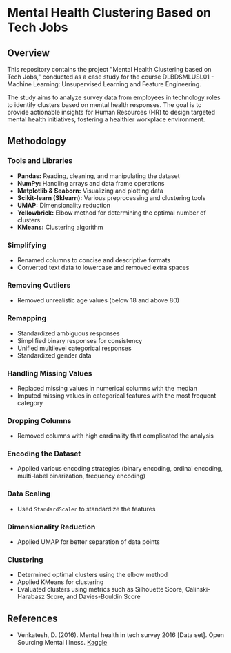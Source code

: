 # Mental Health Clustering Based on Tech Jobs

## Overview

This repository contains the project "Mental Health Clustering based on Tech Jobs," conducted as a case study for the course DLBDSMLUSL01 - Machine Learning: Unsupervised Learning and Feature Engineering.

The study aims to analyze survey data from employees in technology roles to identify clusters based on mental health responses. The goal is to provide actionable insights for Human Resources (HR) to design targeted mental health initiatives, fostering a healthier workplace environment.

## Methodology

### Tools and Libraries

- **Pandas:** Reading, cleaning, and manipulating the dataset
- **NumPy:** Handling arrays and data frame operations
- **Matplotlib & Seaborn:** Visualizing and plotting data
- **Scikit-learn (Sklearn):** Various preprocessing and clustering tools
- **UMAP:** Dimensionality reduction
- **Yellowbrick:** Elbow method for determining the optimal number of clusters
- **KMeans:** Clustering algorithm

### Simplifying

- Renamed columns to concise and descriptive formats
- Converted text data to lowercase and removed extra spaces

### Removing Outliers

- Removed unrealistic age values (below 18 and above 80)

### Remapping

- Standardized ambiguous responses
- Simplified binary responses for consistency
- Unified multilevel categorical responses
- Standardized gender data

### Handling Missing Values

- Replaced missing values in numerical columns with the median
- Imputed missing values in categorical features with the most frequent category

### Dropping Columns

- Removed columns with high cardinality that complicated the analysis

### Encoding the Dataset

- Applied various encoding strategies (binary encoding, ordinal encoding, multi-label binarization, frequency encoding)

### Data Scaling

- Used `StandardScaler` to standardize the features

### Dimensionality Reduction

- Applied UMAP for better separation of data points

### Clustering

- Determined optimal clusters using the elbow method
- Applied KMeans for clustering
- Evaluated clusters using metrics such as Silhouette Score, Calinski-Harabasz Score, and Davies-Bouldin Score

## References

- Venkatesh, D. (2016). Mental health in tech survey 2016 [Data set]. Open Sourcing Mental Illness. [Kaggle](https://www.kaggle.com/osmi/mental-health-in-tech-2016)

